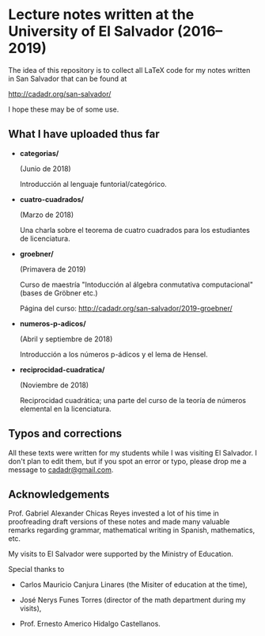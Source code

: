# Lecture notes written at the University of El Salvador (2016–2019)

The idea of this repository is to collect all LaTeX code for my notes written in
San Salvador that can be found at

  http://cadadr.org/san-salvador/

I hope these may be of some use.


## What I have uploaded thus far


* **categorias/**

  (Junio de 2018)

  Introducción al lenguaje funtorial/categórico.


* **cuatro-cuadrados/**

  (Marzo de 2018)

  Una charla sobre el teorema de cuatro cuadrados
  para los estudiantes de licenciatura.


* **groebner/**

  (Primavera de 2019)

  Curso de maestría "Intoducción al álgebra conmutativa computacional"
  (bases de Gröbner etc.)

  Página del curso: http://cadadr.org/san-salvador/2019-groebner/


* **numeros-p-adicos/**

  (Abril y septiembre de 2018)

  Introducción a los números p-ádicos y el lema de Hensel.


* **reciprocidad-cuadratica/**

  (Noviembre de 2018)

  Reciprocidad cuadrática; una parte del curso
  de la teoría de números elemental en la licenciatura.


## Typos and corrections

All these texts were written for my students while I was visiting El Salvador.
I don't plan to edit them, but if you spot an error or typo, please drop me
a message to cadadr@gmail.com.


## Acknowledgements

Prof. Gabriel Alexander Chicas Reyes invested a lot of his time in proofreading
draft versions of these notes and made many valuable remarks regarding grammar,
mathematical writing in Spanish, mathematics, etc.

My visits to El Salvador were supported by the Ministry of Education.

Special thanks to

* Carlos Mauricio Canjura Linares (the Misiter of education at the time),

* José Nerys Funes Torres (director of the math department during my visits),

* Prof. Ernesto Americo Hidalgo Castellanos.
